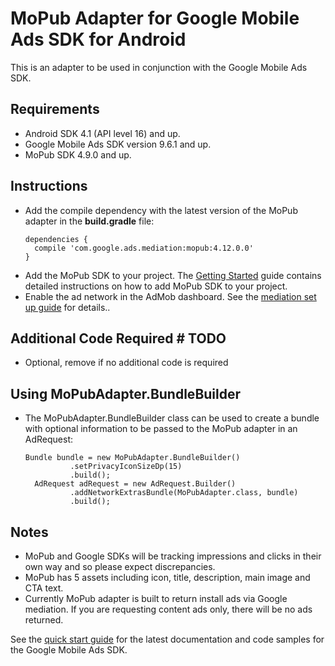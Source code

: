 # MoPub Adapter for Google Mobile Ads SDK for Android

This is an adapter to be used in conjunction with the Google Mobile Ads SDK.

## Requirements
- Android SDK 4.1 (API level 16) and up.
- Google Mobile Ads SDK version 9.6.1 and up.
- MoPub SDK 4.9.0 and up.

## Instructions
- Add the compile dependency with the latest version of the MoPub adapter in the
  **build.gradle** file:
  <pre><code>dependencies {
    compile 'com.google.ads.mediation:mopub:4.12.0.0'
  }</code></pre>
- Add the MoPub SDK to your project. The
  [Getting Started](https://github.com/mopub/mopub-android-sdk/wiki/Getting-Started)
  guide contains detailed instructions on how to add MoPub SDK to your project.
- Enable the ad network in the AdMob dashboard. See the
  [mediation set up guide](https://support.google.com/admob/answer/3124703?hl=en&ref_topic=3063091)
  for details..

## Additional Code Required # TODO
- Optional, remove if no additional code is required

## Using MoPubAdapter.BundleBuilder
- The MoPubAdapter.BundleBuilder class can be used to create a bundle with
  optional information to be passed to the MoPub adapter in an AdRequest:

    <pre><code>Bundle bundle = new MoPubAdapter.BundleBuilder()
            .setPrivacyIconSizeDp(15)
            .build();
    AdRequest adRequest = new AdRequest.Builder()
            .addNetworkExtrasBundle(MoPubAdapter.class, bundle)
            .build();</code></pre>

## Notes
- MoPub and Google SDKs will be tracking impressions and clicks in their own way
  and so please expect discrepancies.
- MoPub has 5 assets including icon, title, description, main image and CTA
  text.
- Currently MoPub adapter is built to return install ads via Google mediation.
  If you are requesting content ads only, there will be no ads returned.

See the
[quick start guide](https://firebase.google.com/docs/admob/android/quick-start)
for the latest documentation and code samples for the Google Mobile Ads SDK.
